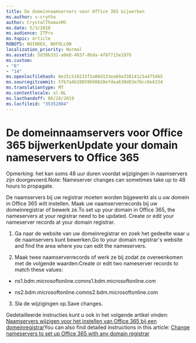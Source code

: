 ```yaml
---
title: De domeinnaamservers voor Office 365 bijwerken
ms.author: v-crytho
author: CrystalThomasMS
ms.date: 5/3/2018
ms.audience: ITPro
ms.topic: article
ROBOTS: NOINDEX, NOFOLLOW
localization_priority: Normal
ms.assetid: 5d38b331-a0e8-4937-8bda-4f8f715e1976
ms.custom:
- "6"
- "14"
ms.openlocfilehash: 8e25c510233f2a00d133ea69a338141c5a475465
ms.sourcegitcommit: 5fb7a4b28859690020efdea630d03e70cc0e6334
ms.translationtype: MT
ms.contentlocale: nl-NL
ms.lasthandoff: 06/28/2019
ms.locfileid: "35352884"
---
```

# <a name="update-your-domain-nameservers-to-office-365"></a><span data-ttu-id="4a681-102">De domeinnaamservers voor Office 365 bijwerken</span><span class="sxs-lookup"><span data-stu-id="4a681-102">Update your domain nameservers to Office 365</span></span>

<span data-ttu-id="4a681-103">Opmerking: het kan soms 48 uur duren voordat wijzigingen in naamservers zijn doorgevoerd.</span><span class="sxs-lookup"><span data-stu-id="4a681-103">Note: Nameserver changes can sometimes take up to 48 hours to propagate.</span></span>
  
<span data-ttu-id="4a681-p101">De naamservers bij uw registrar moeten worden bijgewerkt als u uw domein in Office 365 wilt instellen. Maak uw naamserverrecords bij uw domeinregistrar of bewerk ze.</span><span class="sxs-lookup"><span data-stu-id="4a681-p101">To set up your domain in Office 365, the nameservers at your registrar need to be updated. Create or edit your nameserver records at your domain registrar.</span></span>
  
1. <span data-ttu-id="4a681-106">Ga naar de website van uw domeinregistrar en zoek het gedeelte waar u de naamservers kunt bewerken.</span><span class="sxs-lookup"><span data-stu-id="4a681-106">Go to your domain registrar's website and find the area where you can edit the nameservers.</span></span>

2. <span data-ttu-id="4a681-107">Maak twee naamserverrecords of werk ze bij zodat ze overeenkomen met de volgende waarden:</span><span class="sxs-lookup"><span data-stu-id="4a681-107">Create or edit two nameserver records to match these values:</span></span>

  - <span data-ttu-id="4a681-108">ns1.bdm.microsoftonline.com</span><span class="sxs-lookup"><span data-stu-id="4a681-108">ns1.bdm.microsoftonline.com</span></span>

  - <span data-ttu-id="4a681-109">ns2.bdm.microsoftonline.com</span><span class="sxs-lookup"><span data-stu-id="4a681-109">ns2.bdm.microsoftonline.com</span></span>

3. <span data-ttu-id="4a681-110">Sla de wijzigingen op.</span><span class="sxs-lookup"><span data-stu-id="4a681-110">Save changes.</span></span>

<span data-ttu-id="4a681-111">Gedetailleerde instructies kunt u ook in het volgende artikel vinden: [Naamservers wijzigen voor het instellen van Office 365 bij een domeinregistrar](https://support.office.com/article/Change-nameservers-at-any-domain-registrar-to-set-up-Office-365-a8b487a9-2a45-4581-9dc4-5d28a47010a2.aspx)</span><span class="sxs-lookup"><span data-stu-id="4a681-111">You can also find detailed instructions in this article: [Change nameservers to set up Office 365 with any domain registrar](https://support.office.com/article/Change-nameservers-at-any-domain-registrar-to-set-up-Office-365-a8b487a9-2a45-4581-9dc4-5d28a47010a2.aspx)</span></span>
  